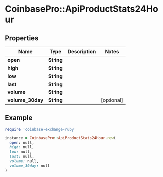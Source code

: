 # CoinbasePro::ApiProductStats24Hour

## Properties

| Name | Type | Description | Notes |
| ---- | ---- | ----------- | ----- |
| **open** | **String** |  |  |
| **high** | **String** |  |  |
| **low** | **String** |  |  |
| **last** | **String** |  |  |
| **volume** | **String** |  |  |
| **volume_30day** | **String** |  | [optional] |

## Example

```ruby
require 'coinbase-exchange-ruby'

instance = CoinbasePro::ApiProductStats24Hour.new(
  open: null,
  high: null,
  low: null,
  last: null,
  volume: null,
  volume_30day: null
)
```

